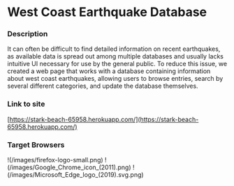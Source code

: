 # West Coast Earthquake Database

### Description
It can often be difficult to find detailed information on recent earthquakes, as available data is spread out among multiple databases and usually lacks intuitive UI necessary for use by the general public. To reduce this issue, we created a web page that works with a database containing information about west coast earthquakes, allowing users to browse entries, search by several different categories, and update the database themselves.

### Link to site
[https://stark-beach-65958.herokuapp.com/](https://stark-beach-65958.herokuapp.com/)

### Target Browsers
!(/images/firefox-logo-small.png)
!(/images/Google_Chrome_icon_(2011).png)
!(/images/Microsoft_Edge_logo_(2019).svg.png)
